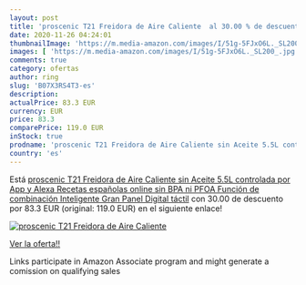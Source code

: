 ```yaml
---
layout: post
title: 'proscenic T21 Freidora de Aire Caliente  al 30.00 % de descuento'
date: 2020-11-26 04:24:01
thumbnailImage: 'https://m.media-amazon.com/images/I/51g-5FJxO6L._SL200_.jpg'
images: [ 'https://m.media-amazon.com/images/I/51g-5FJxO6L._SL200_.jpg' ]
comments: true
category: ofertas
author: ring
slug: 'B07X3RS4T3-es'
description:
actualPrice: 83.3 EUR
currency: EUR
price: 83.3
comparePrice: 119.0 EUR
inStock: true
prodname: 'proscenic T21 Freidora de Aire Caliente sin Aceite 5.5L controlada por App y Alexa  Recetas españolas online  sin BPA ni PFOA  Función de combinación Inteligente  Gran Panel Digital táctil'
country: 'es'
---
```


Está [proscenic T21 Freidora de Aire Caliente sin Aceite 5.5L controlada por App y Alexa  Recetas españolas online  sin BPA ni PFOA  Función de combinación Inteligente  Gran Panel Digital táctil](https://www.amazon.es/dp/B07X3RS4T3/?tag=tolees-21) con 30.00 de descuento por 83.3 EUR (original: 119.0 EUR) en el siguiente enlace!

[![proscenic T21 Freidora de Aire Caliente ](https://m.media-amazon.com/images/I/51g-5FJxO6L._SL200_.jpg)](https://www.amazon.es/dp/B07X3RS4T3/?tag=tolees-21)

[Ver la oferta!!](https://www.amazon.es/dp/B07X3RS4T3/?tag=tolees-21)

Links participate in Amazon Associate program and might generate a comission on qualifying sales


